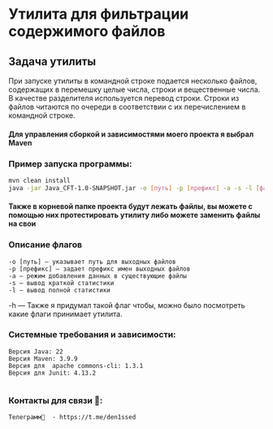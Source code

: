 # Утилита для фильтрации содержимого файлов

## Задача утилиты

При запуске утилиты в командной строке подается несколько файлов, содержащих в перемешку целые числа, строки и вещественные числа. В качестве разделителя используется перевод строки. Строки из файлов читаются по очереди в соответствии с их перечислением в командной строке.

<h4>Для управления сборкой и зависимостями моего проекта я выбрал Maven </h4>

### Пример запуска программы:

```bash
mvn clean install 
java -jar Java_CFT-1.0-SNAPSHOT.jar -o [путь] -p [префикс] -a -s -l [файлы...]
```

<h4>Также в корневой папке проекта будут лежать файлы, вы можете с помощью них протестировать утилиту либо можете заменить файлы на свои </h4>

### Описание флагов
```
-o [путь] — указывает путь для выходных файлов
-p [префикс] — задает префикс имен выходных файлов
-a — режим добавления данных в существующие файлы
-s — вывод краткой статистики
-l — вывод полной статистики
```
-h — Также я придумал такой флаг чтобы, можно было посмотреть какие флаги принимает утилита.

### Системные требования и зависимости:
```
Версия Java: 22 
Версия Maven: 3.9.9 
Версия для  apache commons-cli: 1.3.1
Версия для Junit: 4.13.2
 
```

### Контакты для связи 📱:
```
Телеграмм📱  - https://t.me/den1ssed
```
